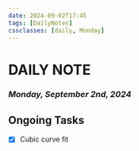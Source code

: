 ```yaml
---
date: 2024-09-02T17:45
tags: [DailyNotes]
cssclasses: [daily, Monday]
---
```

# DAILY NOTE
### *Monday, September 2nd, 2024*

## Ongoing Tasks

- [x] Cubic curve fit